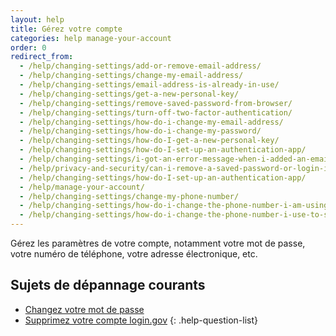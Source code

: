 ```yaml
---
layout: help
title: Gérez votre compte
categories: help manage-your-account
order: 0
redirect_from:
  - /help/changing-settings/add-or-remove-email-address/
  - /help/changing-settings/change-my-email-address/
  - /help/changing-settings/email-address-is-already-in-use/
  - /help/changing-settings/get-a-new-personal-key/
  - /help/changing-settings/remove-saved-password-from-browser/
  - /help/changing-settings/turn-off-two-factor-authentication/
  - /help/changing-settings/how-do-i-change-my-email-address/
  - /help/changing-settings/how-do-i-change-my-password/
  - /help/changing-settings/how-do-I-get-a-new-personal-key/
  - /help/changing-settings/how-do-I-set-up-an-authentication-app/
  - /help/changing-settings/i-got-an-error-message-when-i-added-an-email/
  - /help/privacy-and-security/can-i-remove-a-saved-password-or-login-information-from-my-browser/
  - /help/changing-settings/how-do-I-set-up-an-authentication-app/
  - /help/manage-your-account/
  - /help/changing-settings/change-my-phone-number/
  - /help/changing-settings/how-do-i-change-the-phone-number-i-am-using-with-my-account/
  - /help/changing-settings/how-do-i-change-the-phone-number-i-use-to-sign-in/
---
```


Gérez les paramètres de votre compte, notamment votre mot de passe, votre numéro de téléphone, votre adresse électronique, etc.

## Sujets de dépannage courants

- [Changez votre mot de passe](site.baseurl/help/manage-your-account/change-your-password/)
- [Supprimez votre compte login.gov](site.baseurl/help/manage-your-account/delete-your-account/)
{: .help-question-list}
